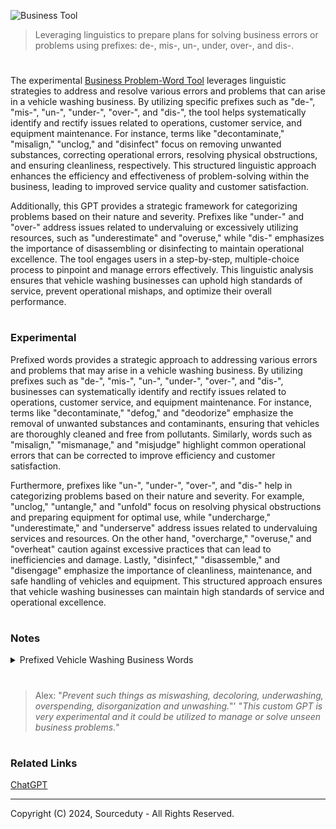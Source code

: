 ![Business Tool](https://github.com/user-attachments/assets/626332c0-43f0-4afd-9a56-de2eab413a18)

> Leveraging linguistics to prepare plans for solving business errors or problems using prefixes: de-, mis-, un-, under, over-, and dis-.

#

The experimental [Business Problem-Word Tool](https://chatgpt.com/g/g-FRrDYi0sr-business-problem-word-tool) leverages linguistic strategies to address and resolve various errors and problems that can arise in a vehicle washing business. By utilizing specific prefixes such as "de-", "mis-", "un-", "under-", "over-", and "dis-", the tool helps systematically identify and rectify issues related to operations, customer service, and equipment maintenance. For instance, terms like "decontaminate," "misalign," "unclog," and "disinfect" focus on removing unwanted substances, correcting operational errors, resolving physical obstructions, and ensuring cleanliness, respectively. This structured linguistic approach enhances the efficiency and effectiveness of problem-solving within the business, leading to improved service quality and customer satisfaction.

Additionally, this GPT provides a strategic framework for categorizing problems based on their nature and severity. Prefixes like "under-" and "over-" address issues related to undervaluing or excessively utilizing resources, such as "underestimate" and "overuse," while "dis-" emphasizes the importance of disassembling or disinfecting to maintain operational excellence. The tool engages users in a step-by-step, multiple-choice process to pinpoint and manage errors effectively. This linguistic analysis ensures that vehicle washing businesses can uphold high standards of service, prevent operational mishaps, and optimize their overall performance.

#
### Experimental

Prefixed words provides a strategic approach to addressing various errors and problems that may arise in a vehicle washing business. By utilizing prefixes such as "de-", "mis-", "un-", "under-", "over-", and "dis-", businesses can systematically identify and rectify issues related to operations, customer service, and equipment maintenance. For instance, terms like "decontaminate," "defog," and "deodorize" emphasize the removal of unwanted substances and contaminants, ensuring that vehicles are thoroughly cleaned and free from pollutants. Similarly, words such as "misalign," "mismanage," and "misjudge" highlight common operational errors that can be corrected to improve efficiency and customer satisfaction.

Furthermore, prefixes like "un-", "under-", "over-", and "dis-" help in categorizing problems based on their nature and severity. For example, "unclog," "untangle," and "unfold" focus on resolving physical obstructions and preparing equipment for optimal use, while "undercharge," "underestimate," and "underserve" address issues related to undervaluing services and resources. On the other hand, "overcharge," "overuse," and "overheat" caution against excessive practices that can lead to inefficiencies and damage. Lastly, "disinfect," "disassemble," and "disengage" emphasize the importance of cleanliness, maintenance, and safe handling of vehicles and equipment. This structured approach ensures that vehicle washing businesses can maintain high standards of service and operational excellence.

#
### Notes

<details><summary>Prefixed Vehicle Washing Business Words</summary>
<br>

De- (indicating removal or reversal)
- Decontaminate: Remove contaminants from the vehicle's surface.
- Defog: Clear the fog from the vehicle's windows or mirrors.
- Decalcify: Remove calcium deposits from the washing equipment.
- Deodorize: Remove unpleasant odors from the vehicle's interior.
- Deice: Remove ice from the vehicle's exterior during winter months.
- Depollute: Remove pollutants from the vehicle's exterior.
- Degrease: Remove grease from engine parts or vehicle surfaces.
- Deconstruct: Take apart damaged equipment for repair.
- Deflate: Remove air from vehicle tires if necessary.
- Deactivate: Turn off certain systems or equipment when not in use.

Mis- (indicating wrong or incorrect)
- Misalign: Incorrect alignment of washing equipment.
- Mismanage: Poor management of resources or staff.
- Misjudge: Incorrect assessment of vehicle size for wash cycles.
- Miscommunicate: Failure in communication between staff and customers.
- Misapply: Incorrect application of cleaning products.
- Misfire: Equipment not operating correctly.
- Misinterpret: Wrong understanding of customer requirements.
- Misplace: Losing track of tools or products.
- Misinform: Providing incorrect information to customers or staff.
- Mistreat: Handling vehicles or equipment inappropriately.

Un- (indicating reversal or opposite)
- Unclean: Vehicles that remain dirty after washing.
- Unclog: Clear blockages in washing equipment or drainage systems.
- Uncover: Remove protective covers from vehicles before washing.
- Untangle: Resolve tangled hoses or cables in the wash area.
- Unstain: Remove stubborn stains from the vehicle's surfaces.
- Unload: Remove items from vehicles before cleaning.
- Unlock: Open vehicle doors or compartments.
- Unbolt: Remove bolts during equipment maintenance.
- Unfold: Prepare cleaning equipment or tools for use.
- Unfasten: Release any tied-down parts of the vehicle or equipment.

Under- (indicating insufficient or below)
- Undercharge: Charge less than the actual cost of services.
- Underestimate: Insufficient assessment of time or resources needed.
- Underserve: Provide inadequate service to customers.
- Underperform: Staff or equipment not meeting performance standards.
- Understaff: Insufficient staffing to handle the volume of vehicles.
- Undermaintain: Not performing enough maintenance on equipment.
- Underutilize: Not making full use of available resources.
- Underclean: Not thoroughly cleaning vehicle surfaces.
- Underprotect: Insufficient protection of vehicle parts during cleaning.
- Undertrain: Not providing enough training for staff.

Over- (indicating excess or above)
- Overcharge: Charge more than the appropriate cost of services.
- Overestimate: Excessive assessment of time or resources needed.
- Overuse: Excessive use of cleaning products or equipment.
- Overstaff: Having more staff than necessary, leading to inefficiency.
- Overlook: Fail to notice or address specific areas of the vehicle during washing.
- Overfill: Adding too much cleaning solution or water.
- Overheat: Equipment running too hot.
- Overclean: Excessive cleaning that may damage vehicle surfaces.
- Overprotect: Using too many protective measures unnecessarily.
- Overprepare: Spending too much time getting ready.

Dis- (indicating negation or removal)
- Disinfect: Remove or kill bacteria and germs on vehicle surfaces.
- Disassemble: Take apart equipment for maintenance or repair.
- Disengage: Disconnect or release vehicle from automated wash system.
- Disapprove: Reject or not approve of certain methods or products.
- Disorganize: Create a disordered or chaotic working environment.
- Disable: Turn off malfunctioning equipment.
- Discard: Throw away used or defective items.
- Disconnect: Unplug electrical equipment when not in use.
- Displace: Move items or equipment out of the way.
- Disregard: Ignore safety protocols or customer instructions.

<br>
</details>

#

> Alex: "*Prevent such things as miswashing, decoloring, underwashing, overspending, disorganization and unwashing.*"'
> "*This custom GPT is very experimental and it could be utilized to manage or solve unseen business problems.*"

#
### Related Links

[ChatGPT](https://github.com/sourceduty/ChatGPT)

***
Copyright (C) 2024, Sourceduty - All Rights Reserved.
